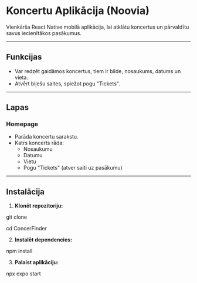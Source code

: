 # Koncertu Aplikācija (Noovia)

Vienkārša React Native mobilā aplikācija, lai atklātu koncertus un pārvaldītu savus iecienītākos pasākumus. 

---

## Funkcijas

- Var redzēt gaidāmos koncertus, tiem ir bilde, nosaukums, datums un vieta.
- Atvērt biļešu saites, spiežot pogu "Tickets".

---

## Lapas

### Homepage
- Parāda koncertu sarakstu.
- Katrs koncerts rāda:
  - Nosaukumu
  - Datumu
  - Vietu
  - Pogu "Tickets" (atver saiti uz pasākumu)

---

## Instalācija

1. **Klonēt repozitoriju:**

git clone <url>

cd ConcerFinder

2. **Instalēt dependencies:**

npm install

3. **Palaist aplikāciju:**

npx expo start
